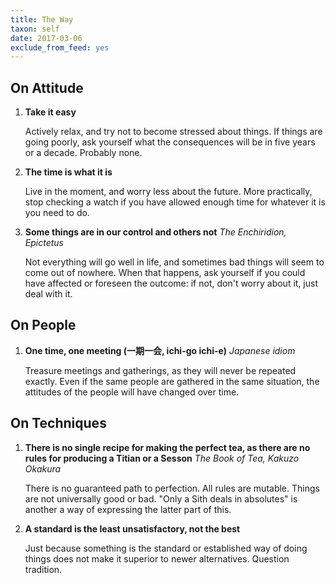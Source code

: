 ```yaml
---
title: The Way
taxon: self
date: 2017-03-06
exclude_from_feed: yes
---
```


On Attitude
-----------

1. **Take it easy**

    Actively relax, and try not to become stressed about things. If things are going poorly, ask
    yourself what the consequences will be in five years or a decade. Probably none.

2. **The time is what it is**

    Live in the moment, and worry less about the future. More practically, stop checking a watch if
    you have allowed enough time for whatever it is you need to do.

3. **Some things are in our control and others not**
   <cite>The Enchiridion, Epictetus</cite>

    Not everything will go well in life, and sometimes bad things will seem to come out of
    nowhere. When that happens, ask yourself if you could have affected or foreseen the outcome: if
    not, don't worry about it, just deal with it.


On People
---------

1. **One time, one meeting (一期一会, ichi-go ichi-e)**
   <cite>Japanese idiom</cite>

    Treasure meetings and gatherings, as they will never be repeated exactly. Even if the same
    people are gathered in the same situation, the attitudes of the people will have changed over
    time.


On Techniques
-------------

1. **There is no single recipe for making the perfect tea, as there are no rules for producing a
   Titian or a Sesson**
   <cite>The Book of Tea, Kakuzo Okakura</cite>

    There is no guaranteed path to perfection. All rules are mutable. Things are not universally
    good or bad. "Only a Sith deals in absolutes" is another a way of expressing the latter part of
    this.

2. **A standard is the least unsatisfactory, not the best**

    Just because something is the standard or established way of doing things does not make it
    superior to newer alternatives. Question tradition.
